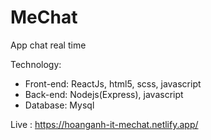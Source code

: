# MeChat
App chat real time  

Technology:
- Front-end: ReactJs, html5, scss, javascript
- Back-end: Nodejs(Express), javascript
- Database: Mysql

Live : https://hoanganh-it-mechat.netlify.app/
